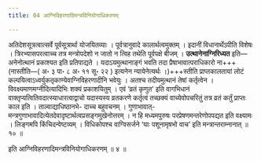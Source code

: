 ```yaml
---
title: 04 आग्निविहरणादिमन्त्रविनियोगाधिकरणम्

---
```


अतिदेशसूत्रत्वात्सर्वे पूर्वसूत्रार्था योजयितव्याः । पूर्वत्रानुवादे कालार्थत्वमुक्तम् । इदानीं विधानार्थेऽपीति विशेषः । त्रिरभ्यासपरत्वाच्च तत्र मन्त्रोपदेशो न जातो न त्विह तथेति पूर्वपक्षे बीजम् । **उत्थानेनाग्निरिध्यत** इति—अनेनोत्थानं प्रकाश्यत इति प्रतिपाद्यते । यदाऽयमुत्थानाङ्गं भवति तदा प्रैषाभावात्पराधिकारो ना+++(नास्तीति—( अ॰ ३ पा॰ ८ अ॰ ११ सू॰ २२ ) इत्यनेन न्यायेनेत्यर्थः ।)+++स्तीति प्राप्तकालतायां लोटं कल्पयित्वाऽध्वर्युकतृकाण्येवाग्निविहरणादीनि भवेयुः । अतश्च तदीयमुत्थानं तेषां कर्तृत्वेन । विवक्ष्यमाणमग्नीदित्यादिभिः शक्यं प्रकाशयितुम् । एवं ‘व्रतं कृणुत’ इति वागभिधानं वाक्तृप्यत्वितिवदात्स्याधारत्वाद्वाचो यदास्यस्य व्रतकरणे कर्तृत्वं तच्छक्यं वाच्येवोपचरितुं तत्र व्रतं कर्तुं प्राप्तः काल इति । ताल्वाद्याधिष्ठानभे- दाच्च बहुवचनम् । गुणाभावात्-मन्त्रगुणाभावादित्येतदेवादृष्टार्थत्वप्रसङ्गमुखेनोत्तरम् । न हि मध्यमपुरुषः परप्रेषणमन्तरेणोपपद्यत इति वक्ष्यामः । लिङ्गमपि किंचिदन्वेष्टव्यम् । विधिकोपश्च वाग्विसर्जने ‘याः पशूनामृषभो वाच’ इति मन्त्रान्तराम्नानात् ॥ १० ॥

इति आग्निविहरणादिमन्त्रविनियोगाधिकरणम् ॥ ४ ॥
